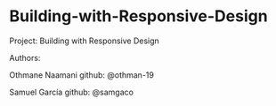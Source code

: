 # Building-with-Responsive-Design
Project: Building with Responsive Design

Authors:

Othmane Naamani 
github: @othman-19

Samuel García 
github: @samgaco

